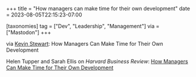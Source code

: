 +++
title = "How managers can make time for their own development"
date = 2023-08-05T22:15:23-07:00

[taxonomies]
tag = ["Dev", "Leadership", "Management"]
via = ["Mastodon"]
+++

via [Kevin Stewart](https://hachyderm.io/@kstewart/110840395505893904): How Managers Can Make Time for Their Own Development

<!-- more -->

Helen Tupper and Sarah Ellis on _Harvard Business Review_: [How Managers Can Make Time for Their Own Development](https://hbr.org/2023/06/how-managers-can-make-time-for-their-own-development)
